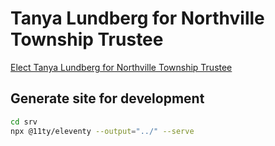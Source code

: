 # Tanya Lundberg for Northville Township Trustee

[Elect Tanya Lundberg for Northville Township Trustee](https://www.tanyafortrustee.com)

## Generate site for development

```bash
cd srv
npx @11ty/eleventy --output="../" --serve
```
